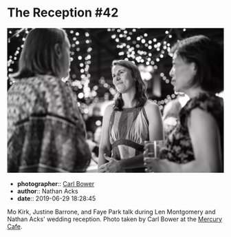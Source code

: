 # The Reception \#42

![Mo Kirk, Justine Batone, and Faye Park talk](assets/2019-06-29-set-3-the-reception-42.webp)

* **photographer**:: [Carl Bower](https://carlbowerphotos.com)
* **author**:: Nathan Acks
* **date**:: 2019-06-29 18:28:45

Mo Kirk, Justine Barrone, and Faye Park talk during Len Montgomery and Nathan Acks' wedding reception. Photo taken by Carl Bower at the [Mercury Cafe](http://mercurycafe.com).
